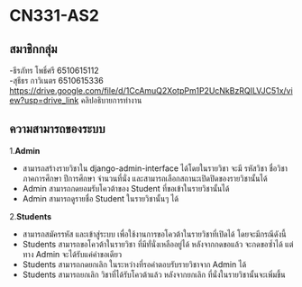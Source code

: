 # CN331-AS2

## สมาชิกกลุ่ม
-ธีรภัทร โพธิ์ศรี 6510615112  
-สุธีธร กาวิเนตร 6510615336  
https://drive.google.com/file/d/1CcAmuQ2XotpPm1P2UcNkBzRQILVJC51x/view?usp=drive_link คลิปอธิบายการทำงาน  

## ความสามารถของระบบ 
1.**Admin**
- สามารถสร้างรายวิชาใน django-admin-interface ได้โดยในรายวิชา จะมี รหัสวิชา ชื่อวิชา ภาคการศึกษา ปีการศึกษา จำนวนที่นั่ง และสามารถเลือกสถานะเปิดปิดของรายวิชานั้นได้ 
- Admin สามารถกดยอมรับโควต้าของ Student ที่ขอเข้าในรายวิชานั้นได้
- Admin สามารถดูรายชื่อ Student ในรายวิชานั้นๆ ได้

2.**Students** 
- สามารถสมัครรหัส และเข้าสู่ระบบ เพื่อใช้งานการขอโควต้าในรายวิชาที่เปิดได้ โดยจะมีกรณีดังนี้ 
- Students สามารถขอโควต้าในรายวิชา ที่มีทั่นั่งเหลืออยู่ได้ หลังจากกดขอแล้ว จะกดขอซ้ำได้ แต่ทาง Admin จะได้รับแค่คำขอเดียว 
- Students สามารถกดยกเลิก ในระหว่างที่รอคำตอบรับรายวิชาจาก Admin ได้ 
- Students สามารถยกเลิก วิชาที่ได้รับโควต้าแล้ว หลังจากยกเลิก ที่นั่งในรายวิชานั้นจะเพิ่มขึ้น 

